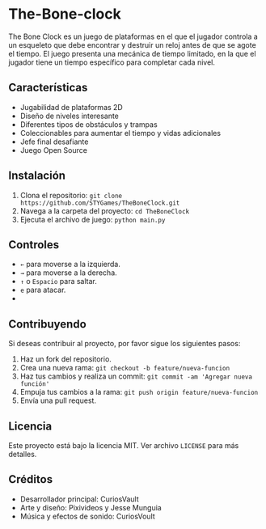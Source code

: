 # The-Bone-clock
The Bone Clock es un juego de plataformas en el que el jugador controla a un esqueleto que debe encontrar y destruir un reloj antes de que se agote el tiempo. El juego presenta una mecánica de tiempo limitado, en la que el jugador tiene un tiempo específico para completar cada nivel. 


## Características

- Jugabilidad de plataformas 2D
- Diseño de niveles interesante
- Diferentes tipos de obstáculos y trampas
- Coleccionables para aumentar el tiempo y vidas adicionales
- Jefe final desafiante
- Juego Open Source

## Instalación

1. Clona el repositorio: `git clone https://github.com/STYGames/TheBoneClock.git`
2. Navega a la carpeta del proyecto: `cd TheBoneClock`
3. Ejecuta el archivo de juego: `python main.py`

## Controles

- `←` para moverse a la izquierda.
- `→` para moverse a la derecha.
- `↑` o `Espacio` para saltar.
- `e` para atacar.
- 
## Contribuyendo

Si deseas contribuir al proyecto, por favor sigue los siguientes pasos:

1. Haz un fork del repositorio.
2. Crea una nueva rama: `git checkout -b feature/nueva-funcion`
3. Haz tus cambios y realiza un commit: `git commit -am 'Agregar nueva función'`
4. Empuja tus cambios a la rama: `git push origin feature/nueva-funcion`
5. Envía una pull request.

## Licencia

Este proyecto está bajo la licencia MIT. Ver archivo `LICENSE` para más detalles.

## Créditos

- Desarrollador principal: CuriosVault
- Arte y diseño: Pixivideos y Jesse Munguia
- Música y efectos de sonido: CuriosVoult
